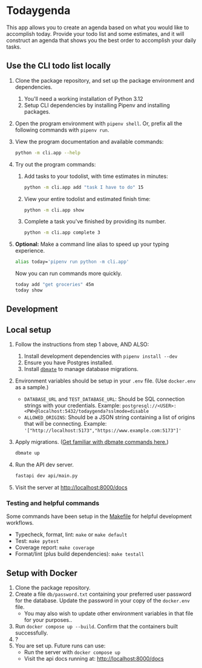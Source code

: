 # Todaygenda

This app allows you to create an agenda based on what you would like to accomplish today. Provide your todo list and some estimates, and it will construct an agenda that shows you the best order to accomplish your daily tasks.

## Use the CLI todo list locally

1. Clone the package repository, and set up the package environment and dependencies.
    1. You'll need a working installation of Python 3.12
    2. Setup CLI dependencies by installing Pipenv and installing packages.
    <!-- FIX: add details to these steps -->
2. Open the program environment with `pipenv shell`. Or, prefix all the following commands with `pipenv run`.

3. View the program documentation and available commands:

    ```sh
    python -m cli.app --help
    ```

4. Try out the program commands:

    1. Add tasks to your todolist, with time estimates in minutes:

        ```sh
        python -m cli.app add "task I have to do" 15
        ```

    2. View your entire todolist and estimated finish time:

        ```sh
        python -m cli.app show
        ```

    3. Complete a task you've finished by providing its number.

        ```sh
        python -m cli.app complete 3
        ```

5. **Optional:** Make a command line alias to speed up your typing experience.

    ```sh
    alias today='pipenv run python -m cli.app'
    ```

    Now you can run commands more quickly.

    ```sh
    today add "get groceries" 45m
    today show
    ```

## Development

## Local setup

1. Follow the instructions from step 1 above, AND ALSO:
    1. Install development dependencies with `pipenv install --dev`
    2. Ensure you have Postgres installed. <!-- FIX: add details -->
    3. Install [`dbmate`](https://github.com/amacneil/dbmate) to manage database migrations.
2. Environment variables should be setup in your `.env` file. (Use `docker.env` as a sample.)
    * `DATABASE_URL` and `TEST_DATABASE_URL`: Should be SQL connection strings with your credentials. Example: `postgresql://<USER>:<PW>@localhost:5432/todaygenda?sslmode=disable`
    * `ALLOWED_ORIGINS`: Should be a JSON string containing a list of origins that will be connecting. Example: `'["http://localhost:5173","https://www.example.com:5173"]'`
    <!-- TODO: more steps for how to run + migrate -->
3. Apply migrations. ([Get familiar with dbmate commands here.](https://github.com/amacneil/dbmate))

    ```sh
    dbmate up
    ```

4. Run the API dev server.

    ```sh
    fastapi dev api/main.py
    ```

5. Visit the server at [http://localhost:8000/docs](http://localhost:8000/docs)

### Testing and helpful commands

Some commands have been setup in the [Makefile](./Makefile) for helpful development workflows.

* Typecheck, format, lint: `make` or `make default`
* Test: `make pytest`
* Coverage report: `make coverage`
* Format/lint (plus build dependencies): `make testall`

## Setup with Docker

1. Clone the package repository.
2. Create a file `db/password.txt` containing your preferred user password for the database. Update the password in your copy of the `docker.env` file.
    * You may also wish to update other environment variables in that file for your purposes..
3. Run `docker compose up --build`. Confirm that the containers built successfully.
4. <!-- TODO: migration step --> ?
5. You are set up. Future runs can use:
    * Run the server with `docker compose up`
    * Visit the api docs running at: [http://localhost:8000/docs](http://localhost:8000/docs)
